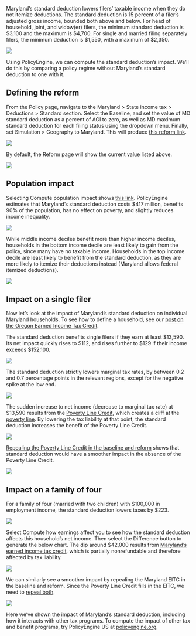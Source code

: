 Maryland’s standard deduction lowers filers’ taxable income when they do not itemize deductions. The standard deduction is 15 percent of a filer’s adjusted gross income, bounded both above and below. For head of household, joint, and widow(er) filers, the minimum standard deduction is $3,100 and the maximum is $4,700. For single and married filing separately filers, the minimum deduction is $1,550, with a maximum of $2,350.

![](https://cdn-images-1.medium.com/max/5272/1*KJuvJ4_gO1gLkP36qqWjag.png)

Using PolicyEngine, we can compute the standard deduction’s impact. We’ll do this by comparing a policy regime without Maryland’s standard deduction to one with it.

## Defining the reform

From the Policy page, navigate to the Maryland > State income tax > Deductions > Standard section. Select the Baseline, and set the value of MD standard deduction as a percent of AGI to zero, as well as MD maximum standard deduction for each filing status using the dropdown menu. Finally, set Simulation > Geography to Maryland. This will produce [this reform link](https://policyengine.org/us/policy?md_standard_deduction_rate=15&md_min_standard_deduction_HEAD_OF_HOUSEHOLD=3100&md_min_standard_deduction_JOINT=3100&md_min_standard_deduction_SEPARATE=1550&md_min_standard_deduction_SINGLE=1550&baseline_md_standard_deduction_rate=0&baseline_md_min_standard_deduction_HEAD_OF_HOUSEHOLD=0&baseline_md_min_standard_deduction_JOINT=0&baseline_md_min_standard_deduction_SEPARATE=0&baseline_md_min_standard_deduction_SINGLE=0&baseline_state_specific=MD).

![](https://cdn-images-1.medium.com/max/3200/0*Tuukff7dXZRB__70)

By default, the Reform page will show the current value listed above.

![](https://cdn-images-1.medium.com/max/3200/0*T5b8HKRCyj9-LHGf)

## Population impact

Selecting Compute population impact shows [this link](https://policyengine.org/us/population-impact?md_standard_deduction_rate=15&md_min_standard_deduction_HEAD_OF_HOUSEHOLD=3100&md_min_standard_deduction_JOINT=3100&md_min_standard_deduction_SEPARATE=1550&md_min_standard_deduction_SINGLE=1550&md_min_standard_deduction_WIDOW=3100&baseline_md_standard_deduction_rate=0&baseline_md_min_standard_deduction_HEAD_OF_HOUSEHOLD=0&baseline_md_min_standard_deduction_JOINT=0&baseline_md_min_standard_deduction_SEPARATE=0&baseline_md_min_standard_deduction_SINGLE=0&baseline_md_min_standard_deduction_WIDOW=0&baseline_state_specific=MD). PolicyEngine estimates that Maryland’s standard deduction costs $417 million, benefits 90% of the population, has no effect on poverty, and slightly reduces income inequality.

![](https://cdn-images-1.medium.com/max/3200/0*eVayVbOocgUWZl0P)

While middle income deciles benefit more than higher income deciles, households in the bottom income decile are least likely to gain from the policy, since many have no taxable income. Households in the top income decile are least likely to benefit from the standard deduction, as they are more likely to itemize their deductions instead (Maryland allows federal itemized deductions).

![](https://cdn-images-1.medium.com/max/3200/0*2kGjmg6JRHYpCjpa)

## Impact on a single filer

Now let’s look at the impact of Maryland’s standard deduction on individual Maryland households. To see how to define a household, see our [post on the Oregon Earned Income Tax Credit](https://medium.com/policyengine/computing-your-oregon-earned-income-tax-credit-in-policyengine-d911ae29749d).

The standard deduction benefits single filers if they earn at least $13,590. Its net impact quickly rises to $112, and rises further to $129 if their income exceeds $152,100.

![](https://cdn-images-1.medium.com/max/3200/0*QknzNotM0mGUz1fF)

The standard deduction strictly lowers marginal tax rates, by between 0.2 and 0.7 percentage points in the relevant regions, except for the negative spike at the low end.

![](https://cdn-images-1.medium.com/max/3192/0*xzb5xyH3mopg94-l)

The sudden increase to net income (decrease to marginal tax rate) at $13,590 results from the [Poverty Line Credit](https://policyengine.github.io/policyengine-us//gov/states/md/tax/income/credits/poverty-line-credit.html), which creates a cliff at the [poverty line](https://aspe.hhs.gov/topics/poverty-economic-mobility/poverty-guidelines). By lowering the tax liability at that point, the standard deduction increases the benefit of the Poverty Line Credit.

![](https://cdn-images-1.medium.com/max/3200/0*hWlScrE0b95B9TBx)

[Repealing the Poverty Line Credit in the baseline and reform](https://policyengine.org/us/household?md_standard_deduction_rate=15&md_min_standard_deduction_HEAD_OF_HOUSEHOLD=3100&md_min_standard_deduction_JOINT=3100&md_min_standard_deduction_SEPARATE=1550&md_min_standard_deduction_SINGLE=1550&baseline_md_standard_deduction_rate=0&baseline_md_min_standard_deduction_HEAD_OF_HOUSEHOLD=0&baseline_md_min_standard_deduction_JOINT=0&baseline_md_min_standard_deduction_SEPARATE=0&baseline_md_min_standard_deduction_SINGLE=0&baseline_state_specific=MD&baseline_md_poverty_line_credit_rate=0) shows that standard deduction would have a smoother impact in the absence of the Poverty Line Credit.

![](https://cdn-images-1.medium.com/max/3200/0*gLk0c9ANp3KKOSBK)

## Impact on a family of four

For a family of four (married with two children) with $100,000 in employment income, the standard deduction lowers taxes by $223.

![](https://cdn-images-1.medium.com/max/3200/0*WXnAsrE2npPKKf-T)

Select Compute how earnings affect you to see how the standard deduction affects this household’s net income. Then select the Difference button to generate the below chart. The dip around $42,000 results from [Maryland’s earned income tax credit](https://policyengine.github.io/policyengine-us//gov/states/md/tax/income/credits/eitc.html), which is partially nonrefundable and therefore affected by tax liability.

![](https://cdn-images-1.medium.com/max/3200/0*S9bfltBYrvHgpMx-)

We can similarly see a smoother impact by repealing the Maryland EITC in the baseline and reform. Since the Poverty Line Credit fills in the EITC, we need to [repeal both](https://policyengine.org/us/household?md_standard_deduction_rate=15&md_min_standard_deduction_HEAD_OF_HOUSEHOLD=3100&md_min_standard_deduction_JOINT=3100&md_min_standard_deduction_SEPARATE=1550&md_min_standard_deduction_SINGLE=1550&baseline_md_standard_deduction_rate=0&baseline_md_min_standard_deduction_HEAD_OF_HOUSEHOLD=0&baseline_md_min_standard_deduction_JOINT=0&baseline_md_min_standard_deduction_SEPARATE=0&baseline_md_min_standard_deduction_SINGLE=0&baseline_state_specific=MD&baseline_md_non_single_childless_non_refundable_eitc_match=0&baseline_md_eitc_refundable_match=0&baseline_md_poverty_line_credit_rate=0).

![](https://cdn-images-1.medium.com/max/3200/0*fnz-UD2-g9iOg7dM)

Here we’ve shown the impact of Maryland’s standard deduction, including how it interacts with other tax programs. To compute the impact of other tax and benefit programs, try PolicyEngine US at [policyengine.org](https://policyengine.org/).
